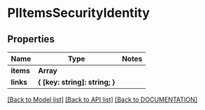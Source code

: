 # PIItemsSecurityIdentity

## Properties
Name | Type | Notes
------------ | ------------- | -------------
**items** | **Array<PISecurityIdentity>**
**links** | **{ [key: string]: string; }**

[[Back to Model list]](../../DOCUMENTATION.md#documentation-for-models) [[Back to API list]](../../DOCUMENTATION.md#documentation-for-api-endpoints) [[Back to DOCUMENTATION]](../../DOCUMENTATION.md)

